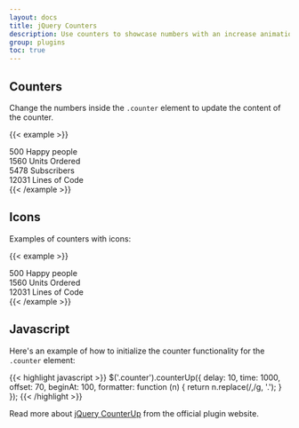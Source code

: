 ```yaml
---
layout: docs
title: jQuery Counters
description: Use counters to showcase numbers with an increase animation
group: plugins
toc: true
---
```


## Counters

Change the numbers inside the `.counter` element to update the content of the counter.

{{< example >}}
<div class="row">
    <!--Counter-->
    <div class="col-12 col-sm-6 col-lg-3 mb-4 mb-lg-0">
        <span class="counter display-3 text-dark d-block">500</span>
        <span class="h5 text-gray">Happy people</span>
    </div>
    <!--End of Counter-->
    <!--Counter-->
    <div class="col-12 col-sm-6 col-lg-3 mb-4 mb-lg-0">
        <span class="counter display-3 text-dark d-block">1560</span>
        <span class="h5 text-gray">Units Ordered</span>
    </div>
    <!--End of Counter-->
    <!--Counter-->
    <div class="col-12 col-sm-6 col-lg-3 mb-4 mb-lg-0">
        <span class="counter display-3 text-dark d-block">5478</span>
        <span class="h5 text-gray">Subscribers</span>
    </div>
    <!--End of Counter-->
    <!--Counter-->
    <div class="col-12 col-sm-6 col-lg-3 mb-4 mb-lg-0">
        <span class="counter display-3 text-dark d-block">12031</span>
        <span class="h5 text-gray">Lines of Code</span>
    </div>
    <!--End of Counter-->
</div>
{{< /example >}}

## Icons

Examples of counters with icons:

{{< example >}}
<div class="row">
    <!--Counter-->
    <div class="col-12 col-sm-6 mb-3 col-lg-3 mb-5 mb-lg-0">
        <div class="icon icon-shape icon-shape-primary rounded-circle mr-2 mr-md-0 mb-2">
            <i class="far fa-grin-hearts"></i>
        </div>
        <span class="counter display-3 text-primary d-block">500</span>
        <span class="h5 text-gray">Happy people</span>
    </div>
    <!--End of Counter-->
    <!--Counter-->
    <div class="col-12 col-sm-6 mb-3 col-lg-3 mb-5 mb-lg-0">
        <div class="icon icon-shape icon-shape-secondary mr-2 mr-md-0 mb-2">
            <i class="fas fa-box-open"></i>
        </div>
        <span class="counter display-3 text-secondary d-block">1560</span>
        <span class="h5 text-gray">Units Ordered</span>
    </div>
    <!--End of Counter-->
    <!--Counter-->
    <div class="col-12 col-sm-6 mb-3 col-lg-3">
        <div class="icon icon-primary mr-2 mr-md-0 mb-4">
            <i class="fas fa-brain"></i>
        </div>
        <span class="counter display-3 text-primary d-block">12031</span>
        <span class="h5 text-gray">Lines of Code</span>
    </div>
    <!--End of Counter-->
</div>
{{< /example >}}

## Javascript

Here's an example of how to initialize the counter functionality for the `.counter` element:

{{< highlight javascript >}}
$('.counter').counterUp({
    delay: 10,
    time: 1000,
    offset: 70,
    beginAt: 100,
    formatter: function (n) {
        return n.replace(/,/g, '.');
    }
});
{{< /highlight >}}

Read more about [jQuery CounterUp](https://github.com/bfintal/Counter-Up) from the official plugin website.